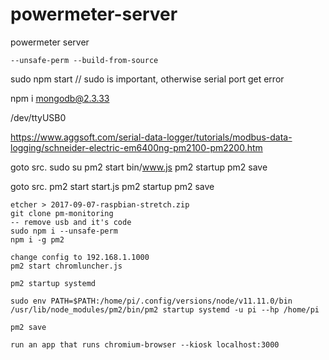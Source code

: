 # powermeter-server
powermeter server
```
--unsafe-perm --build-from-source
```
sudo npm start // sudo is important, otherwise serial port get error

npm i mongodb@2.3.33

/dev/ttyUSB0

https://www.aggsoft.com/serial-data-logger/tutorials/modbus-data-logging/schneider-electric-em6400ng-pm2100-pm2200.htm

goto src.
sudo su
pm2 start bin/www.js
pm2 startup
pm2 save

goto src.
pm2 start start.js
pm2 startup
pm2 save


```
etcher > 2017-09-07-raspbian-stretch.zip
git clone pm-monitoring
-- remove usb and it's code
sudo npm i --unsafe-perm
npm i -g pm2

change config to 192.168.1.1000
pm2 start chromluncher.js

pm2 startup systemd  

sudo env PATH=$PATH:/home/pi/.config/versions/node/v11.11.0/bin /usr/lib/node_modules/pm2/bin/pm2 startup systemd -u pi --hp /home/pi

pm2 save

run an app that runs chromium-browser --kiosk localhost:3000
```
